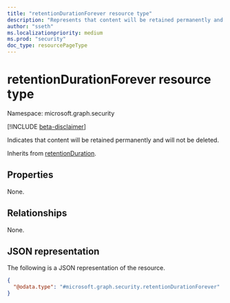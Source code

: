```yaml
---
title: "retentionDurationForever resource type"
description: "Represents that content will be retained permanently and will not be deleted."
author: "sseth"
ms.localizationpriority: medium
ms.prod: "security"
doc_type: resourcePageType
---
```


# retentionDurationForever resource type

Namespace: microsoft.graph.security

[!INCLUDE [beta-disclaimer](../../includes/beta-disclaimer.md)]

Indicates that content will be retained permanently and will not be deleted.


Inherits from [retentionDuration](../resources/security-retentionduration.md).

## Properties
None.

## Relationships
None.

## JSON representation
The following is a JSON representation of the resource.
<!-- {
  "blockType": "resource",
  "@odata.type": "microsoft.graph.security.retentionDurationForever"
}
-->
``` json
{
  "@odata.type": "#microsoft.graph.security.retentionDurationForever"
}
```
